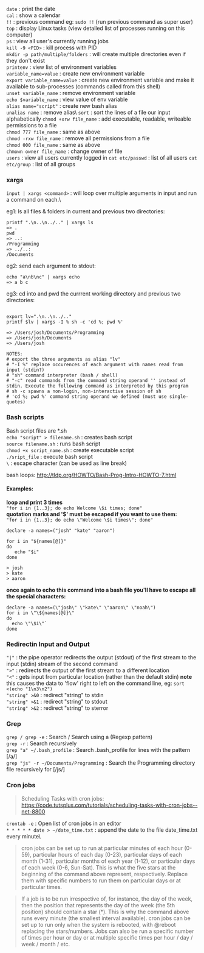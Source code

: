 `date` : print the date\
`cal` : show a calendar\
`!!` : previous command eg: `sudo !!` (run previous command as super user)\
`top` : display Linux tasks (view detailed list of processes running on this computer)\
`ps` : view all user's currently running jobs\
`kill -9 <PID>` : kill process with PID\
`mkdir -p path/multiple/folders` : will create multiple directories even if they don't exist\
`printenv` : view list of environment variables\
`variable_name=value` : create new environment variable\
`export variable_name=value` : create new environment variable and make it available to sub-processes (commands called from this shell)\
`unset variable_name` : remove environment variable\
`echo $variable_name` : view value of env variable\
`alias name="script"` : create new bash alias\
`unalias name` : remove alias\ 
`sort` : sort the lines of a file our input alphabetically
`chmod +xrw file_name` : add executable, readable, writeable permissions to a file\
`chmod 777 file_name` : same as above\
`chmod -rxw file_name` : remove all permissions from a file\
`chmod 000 file_name` : same as above\
`chmown owner file_name` : change owner of file\
`users` : view all users currently logged in
`cat etc/passwd` : list of all users
`cat etc/group` : list of all groups

### xargs
`input | xargs <command>` : will loop over multiple arguments in input and run a command on each.\

eg1: ls all files & folders in current and previous two directories:
```
printf ".\n..\n../.." | xargs ls
=> .
pwd
=> ..:
/Programming
=> ../..:
/Documents
```

eg2: send each argument to stdout:
```
echo "a\nb\nc" | xargs echo
=> a b c
```

eg3: cd into and pwd the currrent working directory and previous two directories:
```

export lv=".\n..\n../.."
printf $lv | xargs -I % sh -c 'cd %; pwd %'

=> /Users/josh/Documents/Programming
=> /Users/josh/Documents
=> /Users/josh

NOTES: 
# export the three arguments as alias "lv"
# "-I %" replace occurences of each argument with names read from input (stdin?)
# "sh" command interpreter (bash / shell)
# "-c" read commands from the command string operand '' instead of stdin. Execute the following command as interpreted by this program
# sh -c spawns a non-login, non-interactive session of sh
# 'cd %; pwd %' command string operand we defined (must use single-quotes)
```

### Bash scripts
Bash script files are *.sh\
`echo "script" > filename.sh` : creates bash script\
`source filename.sh` : runs bash script\
`chmod +x script_name.sh` : create executable script\
`./sript_file` : execute bash script\
`\` : escape character (can be used as line break)

bash loops: http://tldp.org/HOWTO/Bash-Prog-Intro-HOWTO-7.html

#### Examples:
__loop and print 3 times__\
`"for i in {1..3}; do echo Welcome \$i times; done"` \
__quotation marks and '$' must be escaped if you want to use them:__\
`"for i in {1..3}; do echo \"Welcome \$i times\"; done"` 

```
declare -a names=("josh" "kate" "aaron")    

for i in "${names[@]}"
do
   echo "$i"
done

> josh
> kate
> aaron
```

__once again to echo this command into a bash file you'll have to escape all the special characters:__
```
declare -a names=(\"josh\" \"kate\" \"aaron\" \"noah\")
for i in \"\${names[@]}\"
do 
  echo \"\$i\"`
done
```

### Redirectin Input and Output

`"|"` : the pipe operator redirects the output (stdout) of the first stream to the input (stdin) stream of the second command\
`">"` : redirects the output of the first stream to a different location\
`"<"` : gets input from particular location (rather than the default stdin) __note__ this causes the data to 'flow' right to left on the command line, eg: `sort <(echo "1\n3\n2")`\
`"string" >&0` : redirect "string" to stdin\
`"string" >&1` : redirect "string" to stdout\
`"string" >&2` : redirect "string" to sterror

### Grep

`grep / grep -e` : Search / Search using a (Regexp pattern)\
`grep -r` : Search recursively\
`grep "a" ~/.bash_profile` : Search .bash_profile for lines with the pattern [/a/]\
`grep "js" -r ~/Documents/Programming` : Search the Programming directory file recursively for [/js/]

### Cron jobs
>Scheduling Tasks with cron jobs: https://code.tutsplus.com/tutorials/scheduling-tasks-with-cron-jobs--net-8800

`crontab -e` : Open list of cron jobs in an editor\
`* * * * * date > ~/date_time.txt` : append the date to the file date_time.txt every minute\

> cron jobs can be set up to run at particular minutes of each hour (0-59), particular hours of each day (0-23), particular days of each month (1-31), particular months of each year (1-12), or particular days of each week (0-6, Sun-Sat). This is what the five stars at the beginning of the command above represent, respectively. Replace them with specific numbers to run them on particular days or at particular times.

> If a job is to be run irrespective of, for instance, the day of the week, then the position that represents the day of the week (the 5th position) should contain a star (*). This is why the command above runs every minute (the smallest interval available). cron jobs can be set up to run only when the system is rebooted, with @reboot replacing the stars/numbers. Jobs can also be run a specific number of times per hour or day or at multiple specific times per hour / day / week / month / etc.
